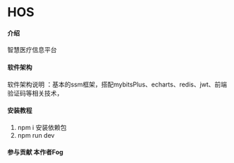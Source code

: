 # HOS

#### 介绍
智慧医疗信息平台

#### 软件架构
软件架构说明
：基本的ssm框架，搭配mybitsPlus、echarts、redis、jwt、前端验证码等相关技术，


#### 安装教程

1.  npm i 安装依赖包
2.  npm run dev


#### 参与贡献 本作者Fog